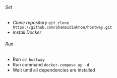 ###### Set
* _Clone repository_ `git clone https://github.com/Shamsidinkhon/hostway.git`
* _Install Docker_

###### Run
* Run `cd hostway`
* Run command `docker-compose up -d`
* Wait until all dependencies are installed
